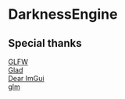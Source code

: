 # DarknessEngine

## Special thanks

[GLFW](https://glfw.org)<br/>
[Glad](https://glad.dav1d.de/)<br/>
[Dear  ImGui](https://github.com/ocornut/imgui)<br/>
[glm](https://github.com/g-truc/glm)<br/>
